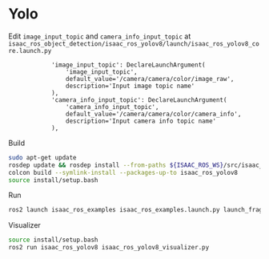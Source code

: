 # Yolo

Edit `image_input_topic` and `camera_info_input_topic` at `isaac_ros_object_detection/isaac_ros_yolov8/launch/isaac_ros_yolov8_core.launch.py`

```
            'image_input_topic': DeclareLaunchArgument(
                'image_input_topic',
                default_value='/camera/camera/color/image_raw',
                description='Input image topic name'
            ),
            'camera_info_input_topic': DeclareLaunchArgument(
                'camera_info_input_topic',
                default_value='/camera/camera/color/camera_info',
                description='Input camera info topic name'
            ),
```

Build
```bash
sudo apt-get update
rosdep update && rosdep install --from-paths ${ISAAC_ROS_WS}/src/isaac_ros_object_detection/isaac_ros_yolov8 --ignore-src -y
colcon build --symlink-install --packages-up-to isaac_ros_yolov8
source install/setup.bash
```

Run
```bash
ros2 launch isaac_ros_examples isaac_ros_examples.launch.py launch_fragments:=yolov8 interface_specs_file:=${ISAAC_ROS_WS}/isaac_ros_assets/isaac_ros_yolov8/quickstart_interface_specs.json model_file_path:=${ISAAC_ROS_WS}/isaac_ros_assets/models/yolov8/yolov8s.onnx engine_file_path:=${ISAAC_ROS_WS}/isaac_ros_assets/models/yolov8/yolov8s.plan
```

Visualizer
```bash
source install/setup.bash
ros2 run isaac_ros_yolov8 isaac_ros_yolov8_visualizer.py
```